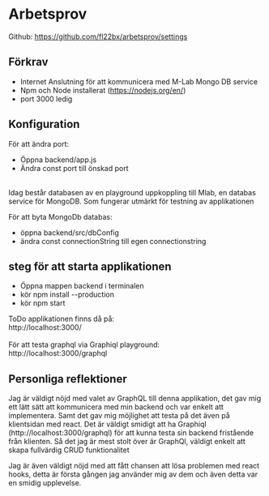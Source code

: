 # Arbetsprov

Github:
https://github.com/fl22bx/arbetsprov/settings

## Förkrav
* Internet Anslutning för att kommunicera med M-Lab Mongo DB service
* Npm och Node installerat (https://nodejs.org/en/)
* port 3000 ledig

## Konfiguration
För att ändra port: <br/>
* Öppna backend/app.js
* Ändra const port till önskad port
<br/>
Idag består databasen av en playground uppkoppling till Mlab, en databas service för MongoDB. Som fungerar utmärkt för 
testning av applikationen <br/>

För att byta MongoDb databas: <br/>
* öppna backend/src/dbConfig
* ändra const connectionString till egen connectionstring

## steg för att starta applikationen

* Öppna mappen backend i terminalen
* kör npm install --production 
* kör npm start

ToDo applikationen finns då på: <br/>
http://localhost:3000/ <br/>
<br/>
För att testa graphql via Graphiql playground: <br/>
http://localhost:3000/graphql

## Personliga reflektioner

Jag är väldigt nöjd med valet av GraphQL till denna applikation, det gav mig ett lätt sätt att kommunicera med min backend och var enkelt att implementera. Samt det gav mig möjlighet att testa på det även på klientsidan med react. Det är väldigt smidigt att ha Graphiql (http://localhost:3000/graphql) för att kunna testa sin backend fristående från klienten. Så det jag är mest stolt över är GraphQl, väldigt enkelt att skapa fullvärdig CRUD funktionalitet

Jag är även väldigt nöjd med att fått chansen att lösa problemen med react hooks, detta är första gången jag använder mig av dem och även detta var en smidig upplevelse.


